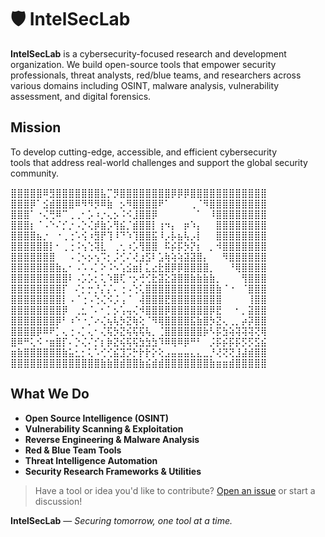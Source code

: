 # 🛡️ IntelSecLab

**IntelSecLab** is a cybersecurity-focused research and development organization. We build open-source tools that empower security professionals, threat analysts, red/blue teams, and researchers across various domains including OSINT, malware analysis, vulnerability assessment, and digital forensics.

## Mission
To develop cutting-edge, accessible, and efficient cybersecurity<br>
tools that address real-world challenges and support the global security community.

⣿⣿⣿⣿⣿⠿⣻⣿⣿⣿⣿⣿⣿⣿⣧⡉⡻⣿⣿⣿⣿⣿⣿⣿⣿⡿⡿⡿⣿⣿⣿⣿⣿⣿⣿⣿⣿⣿⣿⣿<br/>
⣿⣿⣿⡿⠁⣪⣾⣿⣿⣿⠿⠻⠻⡻⠿⣷⠀⡢⠻⣿⣿⣿⣿⠟⠁⠀⠀⠀⢀⠈⠻⣿⣿⣿⣿⣿⣿⣿⣿⣿<br/>
⣿⣿⣿⠁⠐⢌⢛⠿⠉⢀⢀⠂⡡⠰⡐⢄⡢⠨⠪⣸⣿⣿⡿⠀⠀⠀⠀⠀⠀⠁⠀⠸⣿⣿⣿⣿⣿⣿⣿⣿<br/>
⣿⣿⣿⡆⠈⠠⠑⠌⡊⡐⠠⡑⢌⡾⣷⡡⢻⣮⡈⣾⣿⣿⡇⢰⠲⡄⠀⡶⠱⡄⠀⠀⣿⣿⣿⣿⣿⣿⣿⣿<br/>
⣿⣿⣿⣿⣦⡐⠀⠐⢀⢐⠡⢪⠰⣻⡟⢹⠸⠙⠱⢹⣿⣿⣯⠸⡠⡧⣦⢧⡠⡇⠀⠀⣿⣿⣿⣿⣿⣿⣿⣿<br/>
⣿⣿⣿⣿⣿⣿⡇⠂⢀⢐⠨⢢⢑⢽⣇⠀⢀⢂⠰⡡⢻⣿⣿⠀⠯⡮⡯⡳⡝⡆⠀⡀⠺⣿⣿⣿⣿⣿⣿⣿<br/>
⣿⣿⣿⣿⣿⣿⣿⠀⠀⠠⢈⠢⡢⢢⠩⡂⡨⢊⠌⢜⣰⣫⠇⣡⢷⢵⢵⣽⣽⣿⡄⠀⠀⠻⣿⣿⣿⣿⣿⣿<br/>
⣿⣿⣿⣿⣿⣿⣿⣷⣄⠂⠠⠡⠠⡁⠕⠨⠢⢡⣪⣶⡇⣅⣔⣗⣿⡿⡿⣿⣿⣿⣿⡀⠀⠀⠘⢿⣿⣿⣿⣿<br/>
⣿⣿⣿⣿⣿⣿⣿⣿⣿⠇⠠⡡⡡⡂⢅⠱⣿⢏⠐⡢⢚⢊⣗⣽⣕⣽⣿⣿⣷⣷⣷⣷⡀⠀⠀⠀⢻⣿⣿⣿<br/>
⣿⣿⣿⣿⣿⣿⣿⣿⡏⠀⠌⡂⡒⡘⡌⡌⠄⢐⠠⢑⢅⣿⣿⣿⣿⣿⣿⣿⣿⣿⣿⣿⣷⠈⠐⠀⠈⣿⣿⣿<br/>
⣿⣿⣿⣿⣿⣿⣿⣿⡇⠠⠈⢐⠠⢑⢌⠪⡨⢠⠈⠀⢼⣿⣿⣿⣟⣿⣿⣿⣿⣿⣿⣿⣿⠀⠀⠀⠀⢸⣿⣿<br/>
⣿⣿⣿⣿⣿⣿⣿⣿⡿⠀⢀⣂⠈⠄⠂⡁⡢⢡⢤⢌⠺⣿⣿⣿⡿⣿⣿⣿⣿⣿⣿⡿⣟⠀⠀⠂⡀⣽⣿⣿<br/>
⣿⣿⣿⣿⣿⣿⣿⡿⠃⠰⠑⠐⡈⠔⢌⢦⢧⡳⣝⢷⢕⠈⠻⢿⣿⣿⣿⣿⣯⣷⣿⡳⣝⢄⢀⡀⡴⡽⣿⣿<br/>
⣿⣿⣿⣿⡿⠿⠟⡁⢄⢐⠠⡁⢄⠂⢌⢯⡳⣝⢮⢯⢯⢧⡀⢈⣿⣿⣿⣿⣿⣿⡷⠣⡯⣳⢵⢽⢽⢽⢝⢿<br/>
⣿⠿⠛⢅⠪⠐⣶⣿⡏⠄⡑⢌⠌⡊⡆⡷⣝⢮⢯⢯⣳⣳⣳⠹⠿⢿⠿⡿⠛⠃⠀⡨⡯⡮⡯⡯⡫⡫⣫⣮<br/>
⣶⣷⣿⣿⣿⣿⣿⣿⣷⣥⣂⡂⢅⠡⢊⢊⣮⣹⡩⡓⡗⡗⡕⢕⣠⣤⣤⣤⣄⣄⣀⡘⢜⢝⢝⣸⣼⣾⣿⣿<br/>
⣿⣿⣿⣿⣿⣿⣿⣿⣿⣿⣿⣿⣿⣿⣷⣷⣿⣾⣿⣿⣷⣮⣾⣾⣿⣿⣿⣿⣿⣿⣿⣷⣶⣶⣾⣿⣿⣿⣿⣿<br/>

## What We Do

* **Open Source Intelligence (OSINT)**
* **Vulnerability Scanning & Exploitation**
* **Reverse Engineering & Malware Analysis**
* **Red & Blue Team Tools**
* **Threat Intelligence Automation**
* **Security Research Frameworks & Utilities**

> Have a tool or idea you'd like to contribute? [Open an issue](https://github.com/IntelSecLab) or start a discussion!

**IntelSecLab** — *Securing tomorrow, one tool at a time.*
